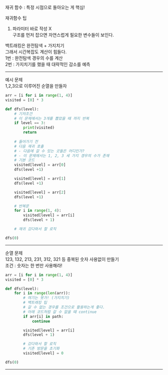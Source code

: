재귀 함수 : 특정 시점으로 돌아오는 게 핵심!

재귀함수 팁  
1. 파라미터 바로 작성 X  
구조를 먼저 잡으면 자연스럽게 필요한 변수들이 보인다.



백트래킹은 완전탐색 + 가지치기  
그래서 시간복잡도 계산이 힘들다.  
1번 : 완전탐색 경우의 수를 계산  
2번 : 가지치기를 했을 때 대략적인 감소를 예측


---

예시 문제  
1,2,3으로 이루어진 순열을 만들자  

```python
arr = [i for i in range(1, 4)]
visited = [0] * 3

def dfs(level):
    # 기저조건
    # 이 문제에서는 3개를 뽑았을 때 까지 반복
    if level == 3:
        print(visited)
        return
    
    # 들어가기 전
    # 다음 재귀 호출
    # - 다음에 갈 수 있는 곳들은 어디인가?
    # - 이 문제에서는 1, 2, 3 세 가지 경우의 수가 존재 
    # 기본 코드
    visited[level] = arr[0]
    dfs(level +1)

    visited[level] = arr[1]
    dfs(level +1)

    visited[level] = arr[2]
    dfs(level +1)

    # 반복문
    for i in range(1, 4):
        visited[level] = arr[i]
        dfs(level + 1)

    # 재귀 갔다와서 할 로직

dfs(0)
```

---

순열 문제  
123, 132, 213, 231, 312, 321 등 중복된 숫자 사용없이 만들기  
조건 : 숫자는 한 번만 사용해라!

```python
arr = [i for i in range(1, 4)]
visited = [0] * 3

def dfs(level):
    for i in range(len(arr)):
        # 여기는 못가! (가지치기)
        # 백트래킹 팁
        # 갈 수 없는 경우를 조건으로 활용하는게 좋다.
        # 아래 코드처럼 갈 수 없을 때 continue
        if arr[i] in path:
            continue

        visited[level] = arr[i]
        dfs(level + 1)

        # 갔다와서 할 로직
        # 기존 방문을 초기화
        visited[level] = 0

dfs(0)
```

---






